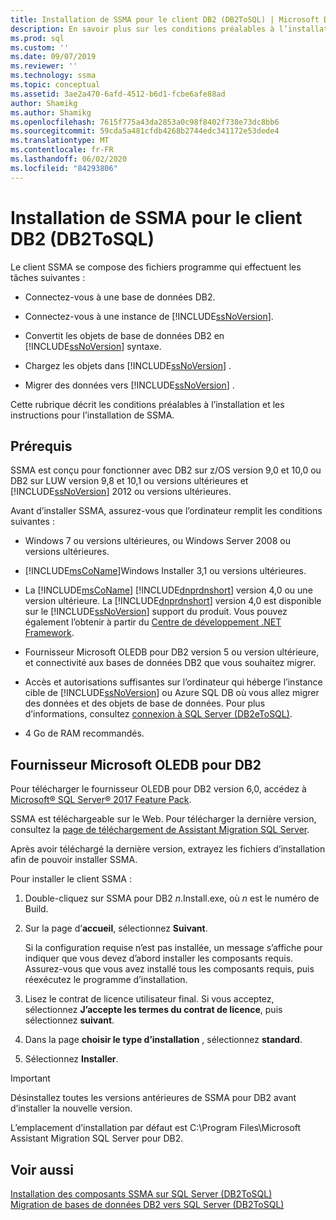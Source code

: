```yaml
---
title: Installation de SSMA pour le client DB2 (DB2ToSQL) | Microsoft Docs
description: En savoir plus sur les conditions préalables à l’installation de l’Assistant Migration SQL Server (SSMA) pour le client DB2 et sur l’installation de.
ms.prod: sql
ms.custom: ''
ms.date: 09/07/2019
ms.reviewer: ''
ms.technology: ssma
ms.topic: conceptual
ms.assetid: 3ae2a470-6afd-4512-b6d1-fcbe6afe88ad
author: Shamikg
ms.author: Shamikg
ms.openlocfilehash: 7615f775a43da2853a0c98f8402f738e73dc8bb6
ms.sourcegitcommit: 59cda5a481cfdb4268b2744edc341172e53dede4
ms.translationtype: MT
ms.contentlocale: fr-FR
ms.lasthandoff: 06/02/2020
ms.locfileid: "84293806"
---
```

# <a name="installing-ssma-for-db2-client-db2tosql"></a>Installation de SSMA pour le client DB2 (DB2ToSQL)

Le client SSMA se compose des fichiers programme qui effectuent les tâches suivantes :  
  
- Connectez-vous à une base de données DB2.  
  
- Connectez-vous à une instance de [!INCLUDE[ssNoVersion](../../includes/ssnoversion-md.md)].  
  
- Convertit les objets de base de données DB2 en [!INCLUDE[ssNoVersion](../../includes/ssnoversion-md.md)] syntaxe.  
  
- Chargez les objets dans [!INCLUDE[ssNoVersion](../../includes/ssnoversion-md.md)] .  
  
- Migrer des données vers [!INCLUDE[ssNoVersion](../../includes/ssnoversion-md.md)] .  
  
Cette rubrique décrit les conditions préalables à l’installation et les instructions pour l’installation de SSMA.  
  
## <a name="prerequisites"></a>Prérequis

SSMA est conçu pour fonctionner avec DB2 sur z/OS version 9,0 et 10,0 ou DB2 sur LUW version 9,8 et 10,1 ou versions ultérieures et [!INCLUDE[ssNoVersion](../../includes/ssnoversion-md.md)] 2012 ou versions ultérieures.  
  
Avant d’installer SSMA, assurez-vous que l’ordinateur remplit les conditions suivantes :  
  
- Windows 7 ou versions ultérieures, ou Windows Server 2008 ou versions ultérieures.  
  
- [!INCLUDE[msCoName](../../includes/msconame_md.md)]Windows Installer 3,1 ou versions ultérieures.  
  
- La [!INCLUDE[msCoName](../../includes/msconame_md.md)] [!INCLUDE[dnprdnshort](../../includes/dnprdnshort_md.md)] version 4,0 ou une version ultérieure. La [!INCLUDE[dnprdnshort](../../includes/dnprdnshort_md.md)] version 4,0 est disponible sur le [!INCLUDE[ssNoVersion](../../includes/ssnoversion-md.md)] support du produit. Vous pouvez également l’obtenir à partir du [Centre de développement .NET Framework](https://go.microsoft.com/fwlink/?LinkId=48882).  
  
- Fournisseur Microsoft OLEDB pour DB2 version 5 ou version ultérieure, et connectivité aux bases de données DB2 que vous souhaitez migrer.  
  
- Accès et autorisations suffisantes sur l’ordinateur qui héberge l’instance cible de [!INCLUDE[ssNoVersion](../../includes/ssnoversion-md.md)] ou Azure SQL DB où vous allez migrer des données et des objets de base de données. Pour plus d’informations, consultez [connexion à SQL Server &#40;DB2eToSQL&#41;](../../ssma/db2/connecting-to-sql-server-db2etosql.md).  
  
- 4 Go de RAM recommandés.  
  
## <a name="microsoft-oledb-provider-for-db2"></a>Fournisseur Microsoft OLEDB pour DB2  

Pour télécharger le fournisseur OLEDB pour DB2 version 6,0, accédez à [Microsoft® SQL Server® 2017 Feature Pack](https://www.microsoft.com/download/details.aspx?id=55992).

SSMA est téléchargeable sur le Web. Pour télécharger la dernière version, consultez la [page de téléchargement de Assistant Migration SQL Server](https://aka.ms/ssmafordb2).  
  
Après avoir téléchargé la dernière version, extrayez les fichiers d’installation afin de pouvoir installer SSMA.  
  
Pour installer le client SSMA :
  
1. Double-cliquez sur SSMA pour DB2 *n*.Install.exe, où *n* est le numéro de Build.  
  
2. Sur la page d’**accueil**, sélectionnez **Suivant**.  
  
   Si la configuration requise n’est pas installée, un message s’affiche pour indiquer que vous devez d’abord installer les composants requis. Assurez-vous que vous avez installé tous les composants requis, puis réexécutez le programme d’installation.  
  
3. Lisez le contrat de licence utilisateur final. Si vous acceptez, sélectionnez **J’accepte les termes du contrat de licence**, puis sélectionnez **suivant**.  
  
4. Dans la page **choisir le type d’installation** , sélectionnez **standard**.  
  
5. Sélectionnez **Installer**.  
  
> [!IMPORTANT]  
> Désinstallez toutes les versions antérieures de SSMA pour DB2 avant d’installer la nouvelle version.
  
L’emplacement d’installation par défaut est C:\Program Files\Microsoft Assistant Migration SQL Server pour DB2.  
  
## <a name="see-also"></a>Voir aussi

[Installation des composants SSMA sur SQL Server &#40;DB2ToSQL&#41;](../../ssma/db2/installing-ssma-components-on-sql-server-db2tosql.md)  
[Migration de bases de données DB2 vers SQL Server &#40;DB2ToSQL&#41;](../../ssma/db2/migrating-db2-databases-to-sql-server-db2tosql.md)  
